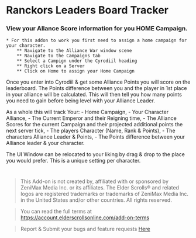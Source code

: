 # Ranckors Leaders Board Tracker

### View your Allance Score information for you HOME Campaign.
    * For this addon to work you first need to assign a home campaign for your character.
        ** Navigate to the Alliance War window scene
        ** Navigate to the Campaigns tab
        ** Select a Campign under the Cyrodiil heading
        ** Right click on a Server
        ** Click on Home to assign your Home Campaign

Once you enter into Cyrodiil & get some Alliance Points you will score on the leaderboard.
The Points difference between you and the player in 1st place in your alliance will be calculated. This will then tell you how many points you need to gain before being level with your Alliance Leader.

As a whole this will track Your: 
    - Home Campaign, 
    - Your Character Alliance, 
    - The Current Emperor and their Reigning time, 
    - The Alliance Scores for the current Campaign and their projected additional points the next server tick,
    - The players Character (Name, Rank & Points), 
    - The characters Alliance Leader & Points, 
    - The Points difference between your Alliance leader & your character.

The UI Window can be relocated to your liking by drag & drop to the place you would prefer. This is a unique setting per character. 





#
> This Add-on is not created by, affiliated with or sponsored by ZeniMax Media Inc. or its affiliates.
> The Elder Scrolls® and related logos are registered trademarks or trademarks of ZeniMax Media Inc. in the United States and/or other countries.
> All rights reserved.

> You can read the full terms at https://account.elderscrollsonline.com/add-on-terms


> Report & Submit your bugs and feature requests [Here](https://illyriat.com)